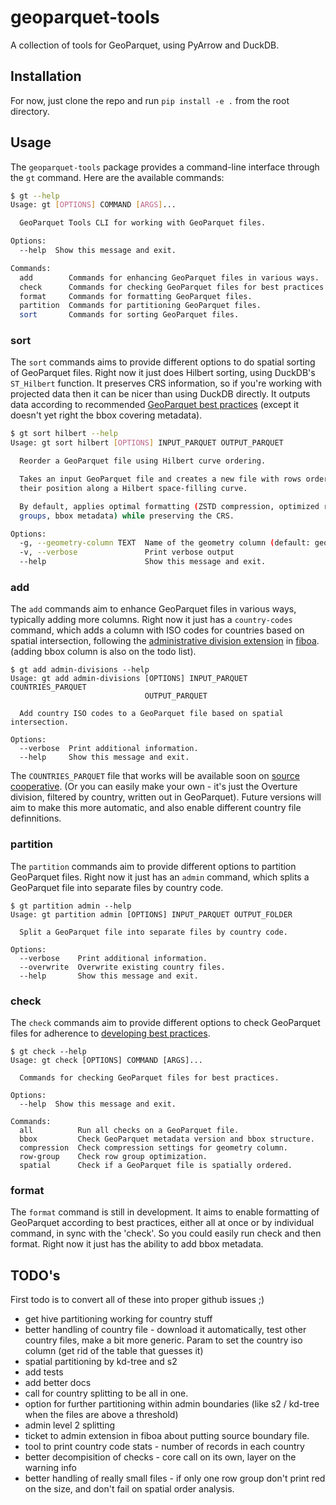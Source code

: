 # geoparquet-tools

A collection of tools for GeoParquet, using PyArrow and DuckDB.

## Installation

For now, just clone the repo and run `pip install -e .` from the root directory.

## Usage

The `geoparquet-tools` package provides a command-line interface through the `gt` command. Here are the available commands:

```bash
$ gt --help
Usage: gt [OPTIONS] COMMAND [ARGS]...

  GeoParquet Tools CLI for working with GeoParquet files.

Options:
  --help  Show this message and exit.

Commands:
  add        Commands for enhancing GeoParquet files in various ways.
  check      Commands for checking GeoParquet files for best practices.
  format     Commands for formatting GeoParquet files.
  partition  Commands for partitioning GeoParquet files.
  sort       Commands for sorting GeoParquet files.
```

### sort

The `sort` commands aims to provide different options to do spatial sorting of GeoParquet
files. Right now it just does Hilbert sorting, using DuckDB's `ST_Hilbert` function. It
preserves CRS information, so if you're working with projected data then it can be nicer
than using DuckDB directly. It outputs data according to recommended [GeoParquet
best practices](https://github.com/opengeospatial/geoparquet/pull/254/files) (except it doesn't yet right the bbox covering metadata).

```bash
$ gt sort hilbert --help
Usage: gt sort hilbert [OPTIONS] INPUT_PARQUET OUTPUT_PARQUET

  Reorder a GeoParquet file using Hilbert curve ordering.

  Takes an input GeoParquet file and creates a new file with rows ordered by
  their position along a Hilbert space-filling curve.

  By default, applies optimal formatting (ZSTD compression, optimized row
  groups, bbox metadata) while preserving the CRS.

Options:
  -g, --geometry-column TEXT  Name of the geometry column (default: geometry)
  -v, --verbose               Print verbose output
  --help                      Show this message and exit.
```

### add

The `add` commands aim to enhance GeoParquet files in various ways, typically adding
more columns. Right now it just has a `country-codes` command, which adds a column with
ISO codes for countries based on spatial intersection, following the [administrative division extension](https://github.com/fiboa/administrative-division-extension) in [fiboa](https://github.com/fiboa). (adding bbox column is also on the todo list).

```
$ gt add admin-divisions --help
Usage: gt add admin-divisions [OPTIONS] INPUT_PARQUET COUNTRIES_PARQUET
                              OUTPUT_PARQUET

  Add country ISO codes to a GeoParquet file based on spatial intersection.

Options:
  --verbose  Print additional information.
  --help     Show this message and exit.
```

The `COUNTRIES_PARQUET` file that works will be available soon on [source cooperative](https://source.coop/cholmes/admin-boundaries). (Or you can easily make your own - it's just the Overture division, filtered by country, written out in GeoParquet). Future
versions will aim to make this more automatic, and also enable different country file
definnitions.

### partition

The `partition` commands aim to provide different options to partition GeoParquet
files. Right now it just has an `admin` command, which splits a GeoParquet file into
separate files by country code.

```
$ gt partition admin --help
Usage: gt partition admin [OPTIONS] INPUT_PARQUET OUTPUT_FOLDER

  Split a GeoParquet file into separate files by country code.

Options:
  --verbose    Print additional information.
  --overwrite  Overwrite existing country files.
  --help       Show this message and exit.
```

### check

The `check` commands aim to provide different options to check GeoParquet files for
adherence to [developing best practices](https://github.com/opengeospatial/geoparquet/pull/254/files). 

```
$ gt check --help
Usage: gt check [OPTIONS] COMMAND [ARGS]...

  Commands for checking GeoParquet files for best practices.

Options:
  --help  Show this message and exit.

Commands:
  all          Run all checks on a GeoParquet file.
  bbox         Check GeoParquet metadata version and bbox structure.
  compression  Check compression settings for geometry column.
  row-group    Check row group optimization.
  spatial      Check if a GeoParquet file is spatially ordered.
```

### format

The `format` command is still in development. It aims to enable formatting of GeoParquet
according to best practices, either all at once or by individual command, in sync with 
the 'check'. So you could easily run check and then format. Right now it just has the
ability to add bbox metadata.


## TODO's

First todo is to convert all of these into proper github issues ;) 

 - get hive partitioning working for country stuff
 - better handling of country file - download it automatically, test other country files, make a bit more generic. Param to set the country iso column (get rid of the table that guesses it)
 - spatial partitioning by kd-tree and s2
 - add tests
 - add better docs
 - call for country splitting to be all in one.
 - option for further partitioning within admin boundaries (like s2 / kd-tree when the files are above a threshold)
 - admin level 2 splitting
 - ticket to admin extension in fiboa about putting source boundary file.
 - tool to print country code stats - number of records in each country
 - better decompisition of checks - core call on its own, layer on the warning info
 - better handling of really small files - if only one row group don't print red on the size, and don't fail on spatial order analysis.

